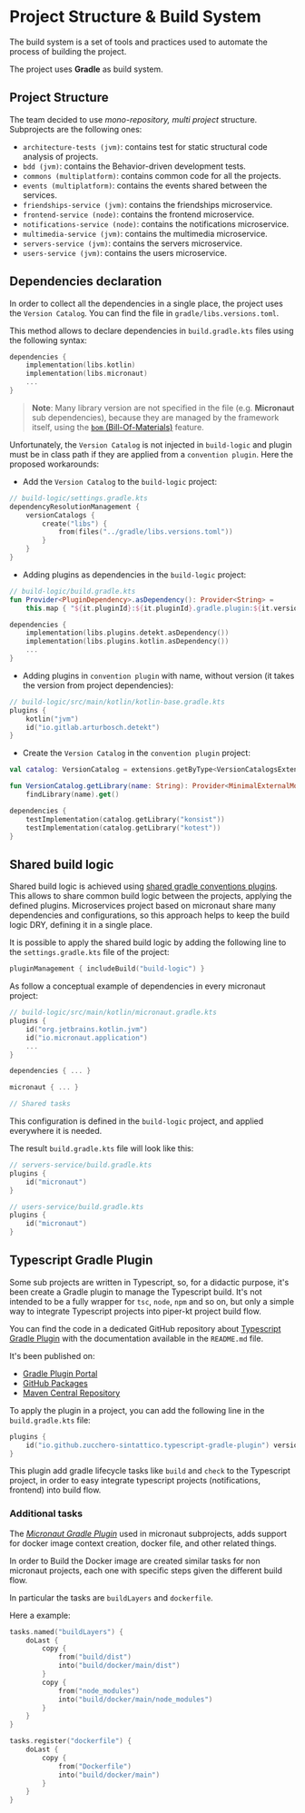 # Project Structure & Build System

The build system is a set of tools and practices used to automate the process of building the project.

The project uses **Gradle** as build system.

## Project Structure

The team decided to use *mono-repository, multi project* structure.
Subprojects are the following ones:

- `architecture-tests (jvm)`: contains test for static structural code analysis of projects.
- `bdd (jvm)`: contains the Behavior-driven development tests.
- `commons (multiplatform)`: contains common code for all the projects.
- `events (multiplatform)`: contains the events shared between the services.
- `friendships-service (jvm)`: contains the friendships microservice.
- `frontend-service (node)`: contains the frontend microservice.
- `notifications-service (node)`: contains the notifications microservice.
- `multimedia-service (jvm)`: contains the multimedia microservice.
- `servers-service (jvm)`: contains the servers microservice.
- `users-service (jvm)`: contains the users microservice.

## Dependencies declaration

In order to collect all the dependencies in a single place, the project uses the `Version Catalog`.
You can find the file in `gradle/libs.versions.toml`.

This method allows to declare dependencies in `build.gradle.kts` files using the following syntax:

```kotlin
dependencies {
    implementation(libs.kotlin)
    implementation(libs.micronaut)
    ...
}
```

> **Note**: Many library version are not specified in the file (e.g. **Micronaut** sub dependencies), because they are managed by the framework itself, using the [`bom` (Bill-Of-Materials)](https://micronaut-projects.github.io/micronaut-platform/latest/guide/) feature.

Unfortunately, the `Version Catalog` is not injected in `build-logic` and plugin must be in class path if they are applied from a `convention plugin`.
Here the proposed workarounds:

- Add the `Version Catalog` to the `build-logic` project:
```kotlin
// build-logic/settings.gradle.kts
dependencyResolutionManagement {
    versionCatalogs {
        create("libs") {
            from(files("../gradle/libs.versions.toml"))
        }
    }
}
```

- Adding plugins as dependencies in the `build-logic` project:
```kotlin
// build-logic/build.gradle.kts
fun Provider<PluginDependency>.asDependency(): Provider<String> =
    this.map { "${it.pluginId}:${it.pluginId}.gradle.plugin:${it.version}" }

dependencies {
    implementation(libs.plugins.detekt.asDependency())
    implementation(libs.plugins.kotlin.asDependency())
    ...
}
```

- Adding plugins in `convention plugin` with name, without version (it takes the version from project dependencies):
```kotlin
// build-logic/src/main/kotlin/kotlin-base.gradle.kts
plugins {
    kotlin("jvm")
    id("io.gitlab.arturbosch.detekt")
}
```

- Create the `Version Catalog` in the `convention plugin` project:
```kotlin
val catalog: VersionCatalog = extensions.getByType<VersionCatalogsExtension>().named("libs")

fun VersionCatalog.getLibrary(name: String): Provider<MinimalExternalModuleDependency> =
    findLibrary(name).get()

dependencies {
    testImplementation(catalog.getLibrary("konsist"))
    testImplementation(catalog.getLibrary("kotest"))
}
```

## Shared build logic

Shared build logic is achieved using [shared gradle conventions plugins](https://docs.gradle.org/current/samples/sample_sharing_convention_plugins_with_build_logic.html).
This allows to share common build logic between the projects, applying the defined plugins.
Microservices project based on micronaut share many dependencies and configurations, so this approach helps to keep the build logic DRY, defining it in a single place.

It is possible to apply the shared build logic by adding the following line to the `settings.gradle.kts` file of the project:

```kotlin
pluginManagement { includeBuild("build-logic") }
```

As follow a conceptual example of dependencies in every micronaut project:

```kotlin
// build-logic/src/main/kotlin/micronaut.gradle.kts
plugins {
    id("org.jetbrains.kotlin.jvm")
    id("io.micronaut.application")
    ...
}

dependencies { ... }

micronaut { ... }

// Shared tasks
```

This configuration is defined in the `build-logic` project, and applied everywhere it is needed.

The result `build.gradle.kts` file will look like this:

```kotlin
// servers-service/build.gradle.kts
plugins {
    id("micronaut")
}

// users-service/build.gradle.kts
plugins {
    id("micronaut")
}
```

## Typescript Gradle Plugin

Some sub projects are written in Typescript, so, for a didactic purpose, it's been create a Gradle plugin to manage the Typescript build.
It's not intended to be a fully wrapper for `tsc`, `node`, `npm` and so on, but only a simple way to integrate Typescript projects into piper-kt project build flow.

You can find the code in a dedicated GitHub repository about [Typescript Gradle Plugin](https://github.com/zucchero-sintattico/typescript-gradle-plugin) with the documentation available in the `README.md` file.

It's been published on:

- [Gradle Plugin Portal](https://plugins.gradle.org/plugin/io.github.zucchero-sintattico.typescript-gradle-plugin)
- [GitHub Packages](https://github.com/zucchero-sintattico/typescript-gradle-plugin/packages/)
- [Maven Central Repository](https://central.sonatype.com/artifact/io.github.zucchero-sintattico/typescript-gradle-plugin)

To apply the plugin in a project, you can add the following line in the `build.gradle.kts` file:

```kotlin
plugins {
    id("io.github.zucchero-sintattico.typescript-gradle-plugin") version "<version>"
}
```

This plugin add gradle lifecycle tasks like `build` and `check` to the Typescript project, in order to easy integrate typescript projects (notifications, frontend) into build flow.

### Additional tasks

The [*Micronaut Gradle Plugin*](https://micronaut-projects.github.io/micronaut-gradle-plugin/latest/) used in micronaut subprojects, adds support for docker image context creation, docker file, and other related things.

In order to Build the Docker image are created similar tasks for non micronaut projects, each one with specific steps given the different build flow.

In particular the tasks are `buildLayers` and `dockerfile`.

Here a example:

```kotlin
tasks.named("buildLayers") {
    doLast {
        copy {
            from("build/dist")
            into("build/docker/main/dist")
        }
        copy {
            from("node_modules")
            into("build/docker/main/node_modules")
        }
    }
}

tasks.register("dockerfile") {
    doLast {
        copy {
            from("Dockerfile")
            into("build/docker/main")
        }
    }
}
```
